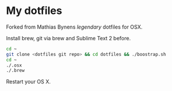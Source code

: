 # My dotfiles

Forked from Mathias Bynens _legendary_ dotfiles for OSX.

Install brew, git via brew and Sublime Text 2 before.
```bash
cd ~
git clone <dotfiles git repo> && cd dotfiles && ./boostrap.sh
cd ~
./.osx
./.brew
```
Restart your OS X.

